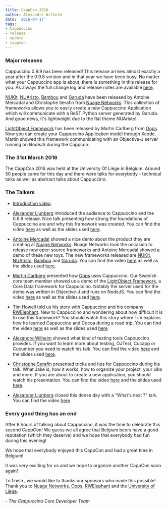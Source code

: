 ```yaml
---
title: CappCon 2016
author: Alexandre Wilhelm
date: '2016-04-17'
tags:
- Cappuccino
- release
- update
- cappcon
---
```


### Major releases

Cappuccino 0.9.9 has been released! This release arrives almost exactly a year after the 0.9.8 version and in that year we have been busy. No matter what your Cappuccino app is about, there is something in this release for you. As always the full change log and release notes are available [here](/cappuccino-release-notes.html).

[NUKit](https://github.com/nuagenetworks/nukit), [NUAristo](https://github.com/nuagenetworks/nukit-theme), [Bambou](https://github.com/nuagenetworks/objj-bambou) and [Garuda](https://github.com/nuagenetworks/garuda) have been released by Antoine Mercadal and Christophe Serafin from [Nuage Networks](http://www.nuagenetworks.net). This collection of frameworks allows you to easily create a new Cappuccino Application which will communicate with a ReST Python server generated by Garuda. And good news, it's lightweight due to the flat theme NUAristo!

[LightObject Framework](https://github.com/mrcarlberg/LightObject) has been released by Martin Carlberg from [Oops](http://www.oops.se). Now you can create your Cappuccino Application model through Xcode. Martin showed this framework communicating with an Objective-J server running on NodeJS during the Cappcon.

### The 31st March 2016

The CappCon 2016 was held at the University Of Liège in Belgium. Around 50 people came for this day and there were talks for everybody - technical talks as well as abstract talks about Cappuccino.

### The Talkers

- [Introduction video](https://youtu.be/pdUv9ewZhM4).

- [Alexander Ljunberg](https://twitter.com/slevenbits) introduced the audience to Cappuccino and the 0.9.9 release. Nice talk presenting how strong the foundations of Cappuccino are and why this framework was created. You can find the video [here](https://youtu.be/kCu2_PPn_qE) as well as the slides used [here](/downloads/cappCon2016/CappCon%202016%20Keynote.pdf).

- [Antoine Mercadal](https://twitter.com/primalmotion) showed a nice demo about the product they are creating at [Nuage Networks](http://www.nuagenetworks.net). Nuage Networks took the occasion to release new open source frameworks and Antoine Mercadal showed a demo of these new toys. The new frameworks released are [NUKit](https://github.com/nuagenetworks/nukit), [NUAristo](https://github.com/nuagenetworks/nukit-theme), [Bambou](https://github.com/nuagenetworks/objj-bambou) and [Garuda](https://github.com/nuagenetworks/garuda). You can find the video [here](https://youtu.be/9hqpS_pJf3A) as well as the slides used [here](/downloads/cappCon2016/AntoineMercadal-CappCon2016.pdf).

- [Martin Carlberg](https://twitter.com/mrcarlberg) presented how [Oops](http://www.oops.se) uses Cappuccino. Our Swedish core team member showed us a demo of the [LightObject Framework](https://github.com/mrcarlberg/LightObject), a Core Data framework for Cappuccino. Notably the server used for the demo was written in Objective-J and runs on NodeJS. You can find the video [here](https://youtu.be/j_W_kLBoPIw) as well as the slides used [here](/downloads/cappCon2016/MartinCarlberg-CappCon2016.pdf).

- [Tim Howell](https://twitter.com/rwelephant) told us his story with Cappuccino and his company [RWElephant](http://www.rwelephant.com). New to Cappuccino and wondering about how difficult it is to use this framework? You should watch this story where Tim explains how he learned Cappuccino and Cocoa during a road trip. You can find the video [here](https://youtu.be/dae0-u1fBvY) as well as the slides used [here](/downloads/cappCon2016/RWElephant-CappCon2016.pdf).

- [Alexandre Wilhelm](https://twitter.com/wilhelmalex) showed what kind of testing tools Cappuccino provides. If you want to learn more about testing, OJTest, Cucapp or Cucumber you need to watch his talk. You can find the video [here](https://youtu.be/pC1FB0FURYs) and the slides used [here](/downloads/cappCon2016/AlexandreWilhelm-CappCon2016.pdf).

- [Christophe Serafin](https://twitter.com/t00f67) presented tricks and tips for Cappuccino during his talk. What Jake is, how it works, how to organize your project, your xibs and more. If you are about to create a new application, you should watch his presentation. You can find the video [here](https://youtu.be/oTOYJiKw17g) and the slides used [here](/downloads/cappCon2016/ChristopheSerafin-CappCon2016.pdf).

- [Alexander Ljunberg](https://twitter.com/slevenbits) closed this dense day with a "What's next ?" talk. You can find the video [here](https://youtu.be/e7Xx8EQy1xo).

### Every good thing has an end

After 8 hours of talking about Cappuccino, it was the time to celebrate this second CappCon! We guess we all agree that Belgium beers have a good reputation (which they deserve) and we hope that everybody had fun during this evening!

We hope that everybody enjoyed this CappCon and had a great time in Belgium!

It was very exciting for us and we hope to organize another CappCon soon again!

To finish , we would like to thanks our sponsors who made this possible! Thank you to [Nuage Networks](http://www.nuagenetworks.net), [Oops](http://www.oops.se), [RWElephant](http://www.rwelephant.com) and the [University of Liège](https://www.ulg.ac.be).

_- The Cappuccino Core Developer Team_
